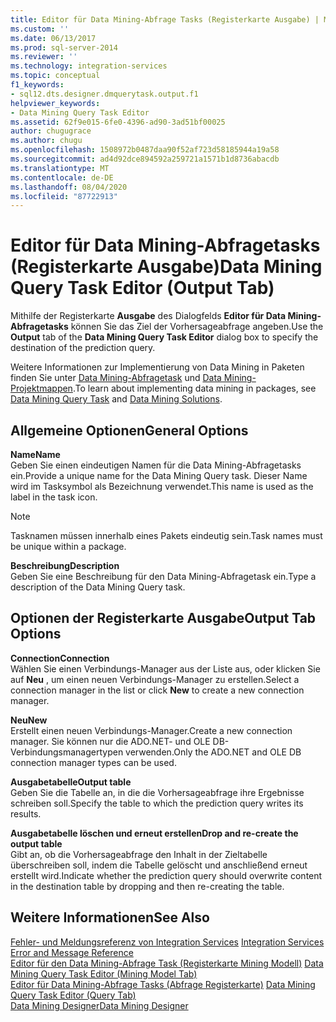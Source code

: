 ```yaml
---
title: Editor für Data Mining-Abfrage Tasks (Registerkarte Ausgabe) | Microsoft-Dokumentation
ms.custom: ''
ms.date: 06/13/2017
ms.prod: sql-server-2014
ms.reviewer: ''
ms.technology: integration-services
ms.topic: conceptual
f1_keywords:
- sql12.dts.designer.dmquerytask.output.f1
helpviewer_keywords:
- Data Mining Query Task Editor
ms.assetid: 62f9e015-6fe0-4396-ad90-3ad51bf00025
author: chugugrace
ms.author: chugu
ms.openlocfilehash: 1508972b0487daa90f52af723d58185944a19a58
ms.sourcegitcommit: ad4d92dce894592a259721a1571b1d8736abacdb
ms.translationtype: MT
ms.contentlocale: de-DE
ms.lasthandoff: 08/04/2020
ms.locfileid: "87722913"
---
```

# <a name="data-mining-query-task-editor-output-tab"></a><span data-ttu-id="9ffa0-102">Editor für Data Mining-Abfragetasks (Registerkarte Ausgabe)</span><span class="sxs-lookup"><span data-stu-id="9ffa0-102">Data Mining Query Task Editor (Output Tab)</span></span>
  <span data-ttu-id="9ffa0-103">Mithilfe der Registerkarte **Ausgabe** des Dialogfelds **Editor für Data Mining-Abfragetasks** können Sie das Ziel der Vorhersageabfrage angeben.</span><span class="sxs-lookup"><span data-stu-id="9ffa0-103">Use the **Output** tab of the **Data Mining Query Task Editor** dialog box to specify the destination of the prediction query.</span></span>  
  
 <span data-ttu-id="9ffa0-104">Weitere Informationen zur Implementierung von Data Mining in Paketen finden Sie unter [Data Mining-Abfragetask](control-flow/data-mining-query-task.md) und [Data Mining-Projektmappen](https://docs.microsoft.com/analysis-services/data-mining/data-mining-solutions).</span><span class="sxs-lookup"><span data-stu-id="9ffa0-104">To learn about implementing data mining in packages, see [Data Mining Query Task](control-flow/data-mining-query-task.md) and [Data Mining Solutions](https://docs.microsoft.com/analysis-services/data-mining/data-mining-solutions).</span></span>  
  
## <a name="general-options"></a><span data-ttu-id="9ffa0-105">Allgemeine Optionen</span><span class="sxs-lookup"><span data-stu-id="9ffa0-105">General Options</span></span>  
 <span data-ttu-id="9ffa0-106">**Name**</span><span class="sxs-lookup"><span data-stu-id="9ffa0-106">**Name**</span></span>  
 <span data-ttu-id="9ffa0-107">Geben Sie einen eindeutigen Namen für die Data Mining-Abfragetasks ein.</span><span class="sxs-lookup"><span data-stu-id="9ffa0-107">Provide a unique name for the Data Mining Query task.</span></span> <span data-ttu-id="9ffa0-108">Dieser Name wird im Tasksymbol als Bezeichnung verwendet.</span><span class="sxs-lookup"><span data-stu-id="9ffa0-108">This name is used as the label in the task icon.</span></span>  
  
> [!NOTE]  
>  <span data-ttu-id="9ffa0-109">Tasknamen müssen innerhalb eines Pakets eindeutig sein.</span><span class="sxs-lookup"><span data-stu-id="9ffa0-109">Task names must be unique within a package.</span></span>  
  
 <span data-ttu-id="9ffa0-110">**Beschreibung**</span><span class="sxs-lookup"><span data-stu-id="9ffa0-110">**Description**</span></span>  
 <span data-ttu-id="9ffa0-111">Geben Sie eine Beschreibung für den Data Mining-Abfragetask ein.</span><span class="sxs-lookup"><span data-stu-id="9ffa0-111">Type a description of the Data Mining Query task.</span></span>  
  
## <a name="output-tab-options"></a><span data-ttu-id="9ffa0-112">Optionen der Registerkarte Ausgabe</span><span class="sxs-lookup"><span data-stu-id="9ffa0-112">Output Tab Options</span></span>  
 <span data-ttu-id="9ffa0-113">**Connection**</span><span class="sxs-lookup"><span data-stu-id="9ffa0-113">**Connection**</span></span>  
 <span data-ttu-id="9ffa0-114">Wählen Sie einen Verbindungs-Manager aus der Liste aus, oder klicken Sie auf **Neu** , um einen neuen Verbindungs-Manager zu erstellen.</span><span class="sxs-lookup"><span data-stu-id="9ffa0-114">Select a connection manager in the list or click **New** to create a new connection manager.</span></span>  
  
 <span data-ttu-id="9ffa0-115">**Neu**</span><span class="sxs-lookup"><span data-stu-id="9ffa0-115">**New**</span></span>  
 <span data-ttu-id="9ffa0-116">Erstellt einen neuen Verbindungs-Manager.</span><span class="sxs-lookup"><span data-stu-id="9ffa0-116">Create a new connection manager.</span></span> <span data-ttu-id="9ffa0-117">Sie können nur die ADO.NET- und OLE DB-Verbindungsmanagertypen verwenden.</span><span class="sxs-lookup"><span data-stu-id="9ffa0-117">Only the ADO.NET and OLE DB connection manager types can be used.</span></span>  
  
 <span data-ttu-id="9ffa0-118">**Ausgabetabelle**</span><span class="sxs-lookup"><span data-stu-id="9ffa0-118">**Output table**</span></span>  
 <span data-ttu-id="9ffa0-119">Geben Sie die Tabelle an, in die die Vorhersageabfrage ihre Ergebnisse schreiben soll.</span><span class="sxs-lookup"><span data-stu-id="9ffa0-119">Specify the table to which the prediction query writes its results.</span></span>  
  
 <span data-ttu-id="9ffa0-120">**Ausgabetabelle löschen und erneut erstellen**</span><span class="sxs-lookup"><span data-stu-id="9ffa0-120">**Drop and re-create the output table**</span></span>  
 <span data-ttu-id="9ffa0-121">Gibt an, ob die Vorhersageabfrage den Inhalt in der Zieltabelle überschreiben soll, indem die Tabelle gelöscht und anschließend erneut erstellt wird.</span><span class="sxs-lookup"><span data-stu-id="9ffa0-121">Indicate whether the prediction query should overwrite content in the destination table by dropping and then re-creating the table.</span></span>  
  
## <a name="see-also"></a><span data-ttu-id="9ffa0-122">Weitere Informationen</span><span class="sxs-lookup"><span data-stu-id="9ffa0-122">See Also</span></span>  
 <span data-ttu-id="9ffa0-123">[Fehler- und Meldungsreferenz von Integration Services](../../2014/integration-services/integration-services-error-and-message-reference.md) </span><span class="sxs-lookup"><span data-stu-id="9ffa0-123">[Integration Services Error and Message Reference](../../2014/integration-services/integration-services-error-and-message-reference.md) </span></span>  
 <span data-ttu-id="9ffa0-124">[Editor für den Data Mining-Abfrage Task &#40;Registerkarte Mining Modell&#41;](../../2014/integration-services/data-mining-query-task-editor-mining-model-tab.md) </span><span class="sxs-lookup"><span data-stu-id="9ffa0-124">[Data Mining Query Task Editor &#40;Mining Model Tab&#41;](../../2014/integration-services/data-mining-query-task-editor-mining-model-tab.md) </span></span>  
 <span data-ttu-id="9ffa0-125">[Editor für Data Mining-Abfrage Tasks &#40;Abfrage Registerkarte&#41;](../../2014/integration-services/data-mining-query-task-editor-query-tab.md) </span><span class="sxs-lookup"><span data-stu-id="9ffa0-125">[Data Mining Query Task Editor &#40;Query Tab&#41;](../../2014/integration-services/data-mining-query-task-editor-query-tab.md) </span></span>  
 [<span data-ttu-id="9ffa0-126">Data Mining Designer</span><span class="sxs-lookup"><span data-stu-id="9ffa0-126">Data Mining Designer</span></span>](https://docs.microsoft.com/analysis-services/data-mining/data-mining-designer)  
  
  
